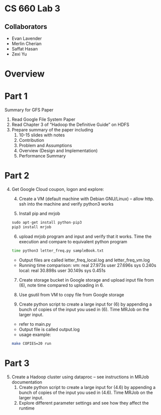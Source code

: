# CS 660 Lab 3
## Collaborators
- Evan Lavender
- Merlin Cherian
- Saffat Hasan
- Zexi Yu

# Overview


# Part 1
Summary for GFS Paper
1. Read Google File System Paper
2. Read Chapter 3 of “Hadoop the Definitive Guide” on HDFS
3. Prepare summary of the paper including
    1. 10-15 slides with notes
    2. Contribution
    3. Problem and Assumptions
    4. Overview (Design and Implementation)
    5. Performance Summary 

# Part 2
4. Get Google Cloud coupon, logon and explore:
    
    4. Create a VM (default machine with Debian GNU/Linux) – allow http. ssh into the machine and verify python3 works
    
    5. Install pip and mrjob
    ```python
    sudo apt-get install python-pip3
    pip3 install mrjob
    ```
    6. upload mrjob program and input and verify that it works. Time the execution and compare to equivalent python program
    ```bash
    time python3 letter_freq.py sampleBook.txt
    ```
     - Output files are called letter_freq_local.log and letter_freq_vm.log
    - Running time comparison:
          vm: real 27.973s	user 27.696s	sys 0.240s
          local: real 30.898s   user 30.149s    sys 0.451s
        
    7. Create storage bucket in Google storage and upload input file from (6), note time compared to uploading in 6.
    
    8. Use gsutil from VM to copy file from Google storage
    
    9. Create python script to create a large input for (6) by appending a bunch of copies of the input you used in (6). Time MRJob on the larger input.
	- refer to main.py 
	- Output file is called output.log
	- usage example:
    ```bash
    make COPIES=20 run
    ```
# Part 3
5. Create a Hadoop cluster using dataproc – see instructions in MRJob documentation
    1. Create python script to create a large input for (4.6) by appending a bunch of copies of the input you used in (4.6). Time MRJob on the larger input.
    2. Explore different parameter settings and see how they affect the runtime
	


    
    
   

